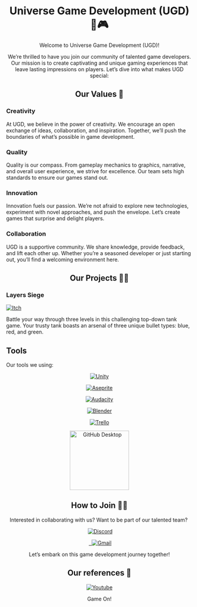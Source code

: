 # <h1 align="center">Universe Game Development (UGD)🌌🎮</h1>

<p align="center">Welcome to Universe Game Development (UGD)!</p>
 
<p align="center">
 We’re thrilled to have you join our community of talented game developers. Our mission is to create captivating and unique gaming experiences that leave lasting impressions on players. Let’s dive into what makes UGD special:
</p>

## <h2 align="center">Our Values 🌈</h2>

### Creativity
At UGD, we believe in the power of creativity. We encourage an open exchange of ideas, collaboration, and inspiration. Together, we’ll push the boundaries of what’s possible in game development.

### Quality
Quality is our compass. From gameplay mechanics to graphics, narrative, and overall user experience, we strive for excellence. Our team sets high standards to ensure our games stand out.

### Innovation
Innovation fuels our passion. We’re not afraid to explore new technologies, experiment with novel approaches, and push the envelope. Let’s create games that surprise and delight players.

### Collaboration
UGD is a supportive community. We share knowledge, provide feedback, and lift each other up. Whether you’re a seasoned developer or just starting out, you’ll find a welcoming environment here.

## <h2 align="center">Our Projects 👩‍💻</h2>

### Layers Siege
<a href="https://codewebweaver.itch.io/layer-siege"><img alt="Itch" src="https://img.shields.io/badge/Itch-%23FF0B34.svg?style=for-the-badge&logo=Itch.io&logoColor=white"></a>   

Battle your way through three levels in this challenging top-down tank game. Your trusty tank boasts an arsenal of three unique bullet types: blue, red, and green.

## Tools
Our tools we using:

<div align="center">
 <a href="https://learn.unity.com/u/6032447dedbc2a3b33a9628b/?tab=profile"><img alt="Unity" src="https://img.shields.io/badge/unity-%23000000.svg?style=for-the-badge&logo=unity&logoColor=white"></a>
 
 <a href="https://aseprite.com/"><img alt="Aseprite" src="https://img.shields.io/badge/Aseprite-FFFFFF?style=for-the-badge&logo=Aseprite&logoColor=#7D929E"></a>
 
 <a href="https://www.audacityteam.org/"><img alt="Audacity" src="https://img.shields.io/badge/Audacity-0000CC?style=for-the-badge&logo=audacity&logoColor=white"></a>
 
 <a href="https://www.blender.org/"><img alt="Blender" src="https://img.shields.io/badge/blender-%23F5792A.svg?style=for-the-badge&logo=blender&logoColor=white"></a>
 
 <a href="#"><img alt="Trello" src="https://img.shields.io/badge/Trello-%23026AA7.svg?style=for-the-badge&logo=Trello&logoColor=white"></a>
 
 <a href="https://desktop.github.com/"><img alt="GitHub Desktop" src="https://img.shields.io/badge/GitHub%20Desktop-8034A9.svg?logo=github&logoColor=white" style="width: 160px; height: auto;"></a>
</div>

## <h2 align="center">How to Join 🧙‍♂️</h2>

<p align="center">Interested in collaborating with us? Want to be part of our talented team? </p>

<div align="center">
 <a href="https://discord.gg/bfP2FWtw"><img alt="Discord" src="https://img.shields.io/badge/Discord-7289DA?style=for-the-badge&logo=discord&logoColor=white"></a>

 <a href="mailto:sanekparkhomovsky@gmail.com">
 <img src="https://img.shields.io/badge/Gmail-D14836?style=for-the-badge&logo=gmail&logoColor=white" alt="Gmail">
</a>
</div>

<p align="center">Let’s embark on this game development journey together!</p>

## <h2 align="center">Our references 🧣</h2>

<div align="center">
 <a href="https://www.youtube.com/@universegames7692"><img alt="Youtube" src="https://img.shields.io/badge/YouTube-FF0000?style=for-the-badge&logo=youtube&logoColor=white"></a>
</div>

<p align="center">Game On!</p>
